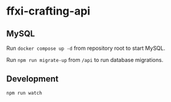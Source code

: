 # ffxi-crafting-api

## MySQL
Run `docker compose up -d` from repository root to start MySQL.

Run `npm run migrate-up` from `/api` to run database migrations.

## Development
`npm run watch`